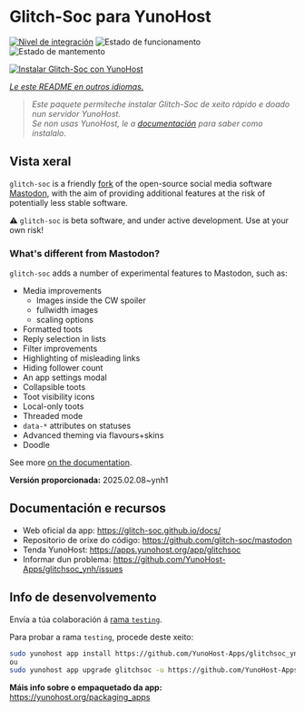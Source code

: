 <!--
NOTA: Este README foi creado automáticamente por <https://github.com/YunoHost/apps/tree/master/tools/readme_generator>
NON debe editarse manualmente.
-->

# Glitch-Soc para YunoHost

[![Nivel de integración](https://apps.yunohost.org/badge/integration/glitchsoc)](https://ci-apps.yunohost.org/ci/apps/glitchsoc/)
![Estado de funcionamento](https://apps.yunohost.org/badge/state/glitchsoc)
![Estado de mantemento](https://apps.yunohost.org/badge/maintained/glitchsoc)

[![Instalar Glitch-Soc con YunoHost](https://install-app.yunohost.org/install-with-yunohost.svg)](https://install-app.yunohost.org/?app=glitchsoc)

*[Le este README en outros idiomas.](./ALL_README.md)*

> *Este paquete permíteche instalar Glitch-Soc de xeito rápido e doado nun servidor YunoHost.*  
> *Se non usas YunoHost, le a [documentación](https://yunohost.org/install) para saber como instalalo.*

## Vista xeral

`glitch-soc` is a friendly [fork](https://en.wikipedia.org/wiki/Fork_(software_development)) of the open-source social media software [Mastodon](https://joinmastodon.org/), with the aim of providing additional features at the risk of potentially less stable software.

⚠️ `glitch-soc` is beta software, and under active development. Use at your own risk!

###  What's different from Mastodon?

`glitch-soc` adds a number of experimental features to Mastodon, such as:

- Media improvements
  - Images inside the CW spoiler
  - fullwidth images
  - scaling options
- Formatted toots
- Reply selection in lists
- Filter improvements
- Highlighting of misleading links
- Hiding follower count
- An app settings modal
- Collapsible toots
- Toot visibility icons
- Local-only toots
- Threaded mode
- `data-*` attributes on statuses
- Advanced theming via flavours+skins
- Doodle

See more [on the documentation](https://glitch-soc.github.io/docs/).


**Versión proporcionada:** 2025.02.08~ynh1
## Documentación e recursos

- Web oficial da app: <https://glitch-soc.github.io/docs/>
- Repositorio de orixe do código: <https://github.com/glitch-soc/mastodon>
- Tenda YunoHost: <https://apps.yunohost.org/app/glitchsoc>
- Informar dun problema: <https://github.com/YunoHost-Apps/glitchsoc_ynh/issues>

## Info de desenvolvemento

Envía a túa colaboración á [rama `testing`](https://github.com/YunoHost-Apps/glitchsoc_ynh/tree/testing).

Para probar a rama `testing`, procede deste xeito:

```bash
sudo yunohost app install https://github.com/YunoHost-Apps/glitchsoc_ynh/tree/testing --debug
ou
sudo yunohost app upgrade glitchsoc -u https://github.com/YunoHost-Apps/glitchsoc_ynh/tree/testing --debug
```

**Máis info sobre o empaquetado da app:** <https://yunohost.org/packaging_apps>
